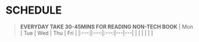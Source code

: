 # SCHEDULE
> **EVERYDAY TAKE 30-45MINS FOR READING NON-TECH BOOK**
|  Mon |  Tue | Wed  |  Thu |  Fri |
|:---:|:---:|:---:|---|---|
|   |   |   |   |   |


<!--stackedit_data:
eyJoaXN0b3J5IjpbLTYxMzA0MDc3MV19
-->